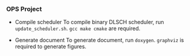 ### OPS Project
- Compile scheduler
To compile binary DLSCH scheduler, run `update_scheduler.sh`. `gcc make cmake` are required. 

- Generate document
To generate document, run `doxygen`. `graphviz` is required to generate figures.

